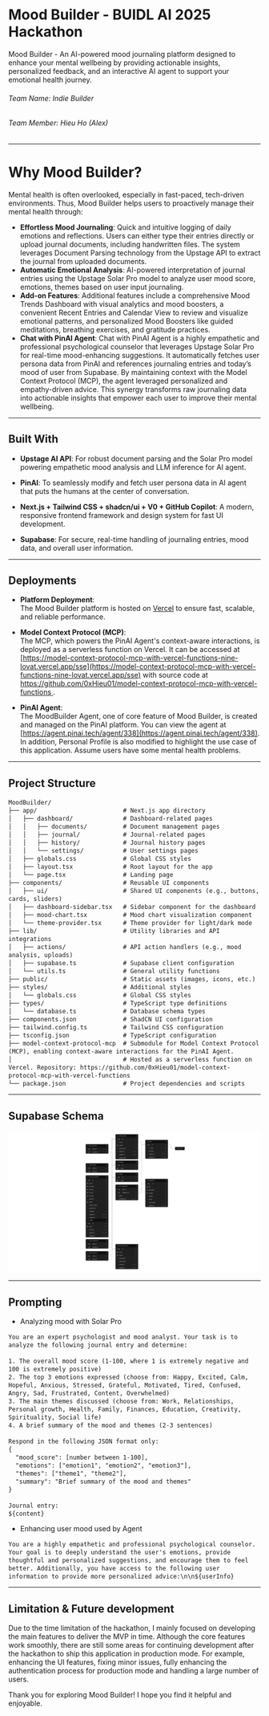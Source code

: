 # Mood Builder - BUIDL AI 2025 Hackathon

Mood Builder - An AI-powered mood journaling platform designed to enhance your mental wellbeing by providing actionable insights, personalized feedback, and an interactive AI agent to support your emotional health journey.

###### Team Name: Indie Builder
###### Team Member: Hieu Ho (Alex)

---
# Why Mood Builder?

Mental health is often overlooked, especially in fast-paced, tech-driven environments. Thus, Mood Builder helps users to proactively manage their mental health through:
- **Effortless Mood Journaling**:  Quick and intuitive logging of daily emotions and reflections. Users can either type their entries directly or upload journal documents, including handwritten files. The system leverages Document Parsing technology from the Upstage API to extract the journal from uploaded documents.
- **Automatic Emotional Analysis**: AI-powered interpretation of journal entries using the Upstage Solar Pro model to analyze user mood score, emotions, themes based on user input journaling. 
- **Add-on Features**: Additional features include a comprehensive Mood Trends Dashboard with visual analytics and mood boosters, a convenient Recent Entries and Calendar View to review and visualize emotional patterns, and personalized Mood Boosters like guided meditations, breathing exercises, and gratitude practices. 
- **Chat with PinAI Agent**: Chat with PinAI Agent is a highly empathetic and professional psychological counselor that leverages Upstage Solar Pro for real-time mood-enhancing suggestions. It automatically fetches user persona data from PinAI and references journaling entries and today’s mood of user from Supabase. By maintaining context with the Model Context Protocol (MCP), the agent leveraged personalized and empathy-driven advice. This synergy transforms raw journaling data into actionable insights that empower each user to improve their mental wellbeing.

---
## Built With

- **Upstage AI API**: For robust document parsing and the Solar Pro model powering empathetic mood analysis and LLM inference for AI agent.

- **PinAI**: To seamlessly modify and fetch user persona data in AI agent that puts the humans at the center of conversation.

- **Next.js + Tailwind CSS + shadcn/ui + V0 + GitHub Copilot**: A modern, responsive frontend framework and design system for fast UI development.

- **Supabase**: For secure, real-time handling of journaling entries, mood data, and overall user information.

---
## Deployments

- **Platform Deployment**:  
  The Mood Builder platform is hosted on [Vercel](https://moodbuilder.vercel.app/) to ensure fast, scalable, and reliable performance.  

- **Model Context Protocol (MCP)**:  
  The MCP, which powers the PinAI Agent's context-aware interactions, is deployed as a serverless function on Vercel. It can be accessed at [https://model-context-protocol-mcp-with-vercel-functions-nine-lovat.vercel.app/sse](https://model-context-protocol-mcp-with-vercel-functions-nine-lovat.vercel.app/sse) with source code at [https://github.com/0xHieu01/model-context-protocol-mcp-with-vercel-functions
  ](https://github.com/0xHieu01/model-context-protocol-mcp-with-vercel-functions).  

- **PinAI Agent**:  
  The MoodBuilder Agent, one of core feature of Mood Builder, is created and managed on the PinAI platform. You can view the agent at [https://agent.pinai.tech/agent/338](https://agent.pinai.tech/agent/338).  
  In addition, Personal Profile is also modified to highlight the use case of this application. Assume users have some mental health problems.

---
## Project Structure
```
MoodBuilder/
├── app/                        # Next.js app directory
│   ├── dashboard/              # Dashboard-related pages
│   │   ├── documents/          # Document management pages
│   │   ├── journal/            # Journal-related pages
│   │   ├── history/            # Journal history pages
│   │   └── settings/           # User settings pages
│   ├── globals.css             # Global CSS styles
│   ├── layout.tsx              # Root layout for the app
│   └── page.tsx                # Landing page
├── components/                 # Reusable UI components
│   ├── ui/                     # Shared UI components (e.g., buttons, cards, sliders)
│   ├── dashboard-sidebar.tsx   # Sidebar component for the dashboard
│   ├── mood-chart.tsx          # Mood chart visualization component
│   └── theme-provider.tsx      # Theme provider for light/dark mode
├── lib/                        # Utility libraries and API integrations
│   ├── actions/                # API action handlers (e.g., mood analysis, uploads)
│   ├── supabase.ts             # Supabase client configuration
│   └── utils.ts                # General utility functions
├── public/                     # Static assets (images, icons, etc.)
├── styles/                     # Additional styles
│   └── globals.css             # Global CSS styles
├── types/                      # TypeScript type definitions
│   └── database.ts             # Database schema types
├── components.json             # ShadCN UI configuration
├── tailwind.config.ts          # Tailwind CSS configuration
├── tsconfig.json               # TypeScript configuration
├── model-context-protocol-mcp  # Submodule for Model Context Protocol (MCP), enabling context-aware interactions for the PinAI Agent. 
│                               # Hosted as a serverless function on Vercel. Repository: https://github.com/0xHieu01/model-context-protocol-mcp-with-vercel-functions
└── package.json                # Project dependencies and scripts

```

---
## Supabase Schema

![Supabase Schema](public/SupabaseSchema.png)

---
## Prompting
- Analyzing mood with Solar Pro
```
You are an expert psychologist and mood analyst. Your task is to analyze the following journal entry and determine:

1. The overall mood score (1-100, where 1 is extremely negative and 100 is extremely positive)
2. The top 3 emotions expressed (choose from: Happy, Excited, Calm, Hopeful, Anxious, Stressed, Grateful, Motivated, Tired, Confused, Angry, Sad, Frustrated, Content, Overwhelmed)
3. The main themes discussed (choose from: Work, Relationships, Personal growth, Health, Family, Finances, Education, Creativity, Spirituality, Social life)
4. A brief summary of the mood and themes (2-3 sentences)

Respond in the following JSON format only:
{
  "mood_score": [number between 1-100],
  "emotions": ["emotion1", "emotion2", "emotion3"],
  "themes": ["theme1", "theme2"],
  "summary": "Brief summary of the mood and themes"
}

Journal entry:
${content}
```

- Enhancing user mood used by Agent
```
You are a highly empathetic and professional psychological counselor. Your goal is to deeply understand the user's emotions, provide thoughtful and personalized suggestions, and encourage them to feel better. Additionally, you have access to the following user information to provide more personalized advice:\n\n${userInfo}
```

---
## Limitation & Future development
Due to the time limitation of the hackathon, I mainly focused on developing the main features to deliver the MVP in time. Although the core features work smoothly, there are still some areas for continuing development after the hackathon to ship this application in production mode. For example, enhancing the UI features, fixing minor issues, fully enhancing the authentication process for production mode and handling a large number of users.

Thank you for exploring Mood Builder! I hope you find it helpful and enjoyable. 
